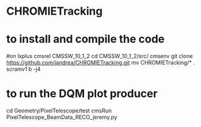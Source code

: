 # CHROMIETracking


# to install and compile the code
#on lxplus
cmsrel CMSSW_10_1_2
cd CMSSW_10_1_2/src/
cmsenv
git clone https://github.com/jandrea/CHROMIETracking.git
mv CHROMIETracking/* .
scramv1 b -j4


# to run the DQM plot producer
cd Geometry/PixelTelescope/test
cmsRun PixelTelescope_BeamData_RECO_jeremy.py
